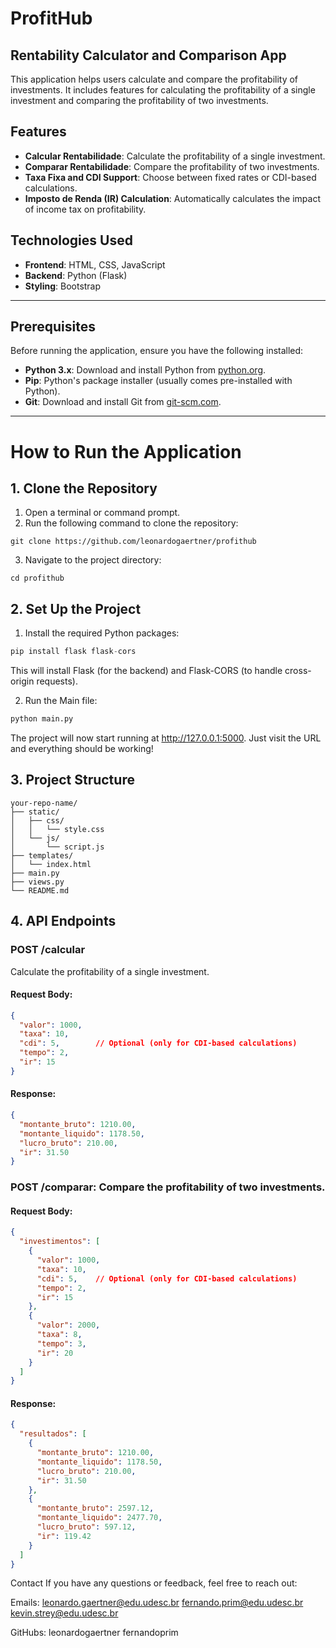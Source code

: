 # ProfitHub 

## Rentability Calculator and Comparison App

This application helps users calculate and compare the profitability of investments. It includes features for calculating the profitability of a single investment and comparing the profitability of two investments.

## Features
- **Calcular Rentabilidade**: Calculate the profitability of a single investment.
- **Comparar Rentabilidade**: Compare the profitability of two investments.
- **Taxa Fixa and CDI Support**: Choose between fixed rates or CDI-based calculations.
- **Imposto de Renda (IR) Calculation**: Automatically calculates the impact of income tax on profitability.

## Technologies Used
- **Frontend**: HTML, CSS, JavaScript
- **Backend**: Python (Flask)
- **Styling**: Bootstrap

---

## Prerequisites
Before running the application, ensure you have the following installed:
- **Python 3.x**: Download and install Python from [python.org](https://www.python.org/).
- **Pip**: Python's package installer (usually comes pre-installed with Python).
- **Git**: Download and install Git from [git-scm.com](https://git-scm.com/).

---

# How to Run the Application

## 1. Clone the Repository
1. Open a terminal or command prompt.
2. Run the following command to clone the repository:

```git
git clone https://github.com/leonardogaertner/profithub
```

3. Navigate to the project directory:
```
cd profithub
```

## 2. Set Up the Project
1. Install the required Python packages:

```Python
pip install flask flask-cors
```
This will install Flask (for the backend) and Flask-CORS (to handle cross-origin requests).

2. Run the Main file:

```Python
python main.py
```

The project will now start running at http://127.0.0.1:5000. Just visit the URL and everything should be working!

## 3. Project Structure

```
your-repo-name/
├── static/
│   ├── css/
│   │   └── style.css
│   └── js/
│       └── script.js
├── templates/
│   └── index.html
├── main.py
├── views.py
└── README.md
```

## 4. API Endpoints

### POST /calcular 
Calculate the profitability of a single investment.

#### Request Body:

```JSON
{
  "valor": 1000,
  "taxa": 10,
  "cdi": 5,        // Optional (only for CDI-based calculations)
  "tempo": 2,
  "ir": 15
}
```

#### Response:

```JSON
{
  "montante_bruto": 1210.00,
  "montante_liquido": 1178.50,
  "lucro_bruto": 210.00,
  "ir": 31.50
}
```
### POST /comparar: Compare the profitability of two investments.

#### Request Body:

```JSON
{
  "investimentos": [
    {
      "valor": 1000,
      "taxa": 10,
      "cdi": 5,    // Optional (only for CDI-based calculations)
      "tempo": 2,
      "ir": 15
    },
    {
      "valor": 2000,
      "taxa": 8,
      "tempo": 3,
      "ir": 20
    }
  ]
}
```
#### Response:

```JSON
{
  "resultados": [
    {
      "montante_bruto": 1210.00,
      "montante_liquido": 1178.50,
      "lucro_bruto": 210.00,
      "ir": 31.50
    },
    {
      "montante_bruto": 2597.12,
      "montante_liquido": 2477.70,
      "lucro_bruto": 597.12,
      "ir": 119.42
    }
  ]
}
```

Contact
If you have any questions or feedback, feel free to reach out:

Emails: 
leonardo.gaertner@edu.udesc.br
fernando.prim@edu.udesc.br
kevin.strey@edu.udesc.br

GitHubs: 
leonardogaertner
fernandoprim
